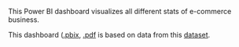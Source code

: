 This Power BI dashboard visualizes all different stats of e-commerce business.

This dashboard ([.pbix](https://github.com/AndreaMaratova/e_commerce_business/blob/main/e_commerce_business_transaction_project.pbix), [.pdf](https://github.com/AndreaMaratova/e_commerce_business/blob/main/e_commerce_business_transaction_project.pdf) is based on data from this [dataset](https://www.kaggle.com/datasets/gabrielramos87/an-online-shop-business/data).



